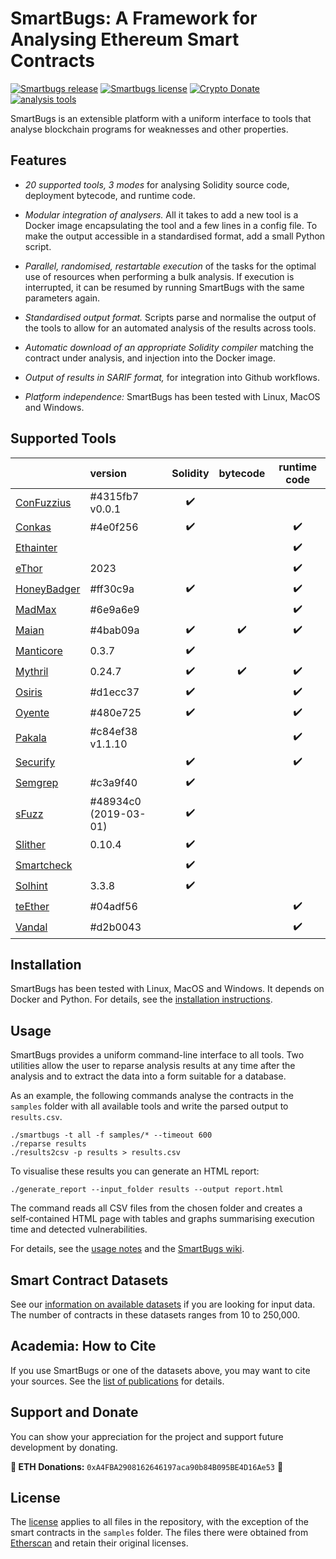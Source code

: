 # SmartBugs: A Framework for Analysing Ethereum Smart Contracts

[![Smartbugs release](https://img.shields.io/github/release/smartbugs/smartbugs.svg)](https://github.com/smartbugs/smartbugs/releases)
[![Smartbugs license](https://img.shields.io/github/license/smartbugs/smartbugs.svg?color=blue)](https://github.com/smartbugs/smartbugs/blob/master/LICENSE)
[![Crypto Donate](https://img.shields.io/badge/crypto-donate-red.svg)](#support-and-donate)
[![analysis tools](https://img.shields.io/badge/analysis%20tools-21-blue)](#supported-tools)

SmartBugs is an extensible platform with a uniform interface to tools
that analyse blockchain programs for weaknesses and other properties.

## Features

- *20 supported tools, 3 modes* for analysing Solidity source
  code, deployment bytecode, and runtime code.

- *Modular integration of analysers.* All it takes to add
  a new tool is a Docker image encapsulating the tool and a few lines
  in a config file. To make the output accessible in a standardised
  format, add a small Python script.
  
- *Parallel, randomised, restartable execution* of the tasks for the
  optimal use of resources when performing a bulk analysis. If
  execution is interrupted, it can be resumed by running SmartBugs
  with the same parameters again.

- *Standardised output format.* Scripts parse and normalise the output
  of the tools to allow for an automated analysis of the results across
  tools.

- *Automatic download of an appropriate Solidity compiler* matching
  the contract under analysis, and injection into the Docker image.

- *Output of results in SARIF format,* for integration into Github
  workflows.

- *Platform independence:* SmartBugs has been tested with Linux, MacOS
  and Windows.

## Supported Tools

|      | version | Solidity | bytecode | runtime code |
| :--- | :--- | :---: | :---: | :--: |
| [ConFuzzius](https://github.com/christoftorres/ConFuzzius) | #4315fb7 v0.0.1 | :heavy_check_mark: |                    |                    |
| [Conkas](https://github.com/smartbugs/conkas)        | #4e0f256 | :heavy_check_mark: |                    | :heavy_check_mark: |
| [Ethainter](https://zenodo.org/record/3760403)               |  |                    |                    | :heavy_check_mark: |
| [eThor](https://secpriv.wien/ethor)           | 2023 |                    |                    | :heavy_check_mark: |
| [HoneyBadger](https://github.com/christoftorres/HoneyBadger) | #ff30c9a | :heavy_check_mark: |                    | :heavy_check_mark: |
| [MadMax](https://github.com/nevillegrech/MadMax) | #6e9a6e9     |                    |                    | :heavy_check_mark: |
| [Maian](https://github.com/smartbugs/MAIAN)          | #4bab09a | :heavy_check_mark: | :heavy_check_mark: | :heavy_check_mark: |
| [Manticore](https://github.com/trailofbits/manticore)   | 0.3.7 | :heavy_check_mark: |                    |                    |
| [Mythril](https://github.com/ConsenSys/mythril)       | 0.24.7 | :heavy_check_mark: | :heavy_check_mark: | :heavy_check_mark: |
| [Osiris](https://github.com/christoftorres/Osiris)        | #d1ecc37 | :heavy_check_mark: |                    | :heavy_check_mark: |
| [Oyente](https://github.com/smartbugs/oyente)        | #480e725 | :heavy_check_mark: |                    | :heavy_check_mark: |
| [Pakala](https://github.com/palkeo/pakala)   | #c84ef38 v1.1.10 |                    |                    | :heavy_check_mark: |
| [Securify](https://github.com/eth-sri/securify)              |  | :heavy_check_mark: |                    | :heavy_check_mark: |
| [Semgrep](https://github.com/Decurity/semgrep-smart-contracts)  | #c3a9f40 | :heavy_check_mark: |                    |                    |
| [sFuzz](https://github.com/duytai/sFuzz) | #48934c0 (2019-03-01) | :heavy_check_mark: |  |  |
| [Slither](https://github.com/crytic/slither)  | 0.10.4 | :heavy_check_mark: |                    |                    |
| [Smartcheck](https://github.com/smartdec/smartcheck)         |  | :heavy_check_mark: |                    |                    |
| [Solhint](https://github.com/protofire/solhint)         | 3.3.8 | :heavy_check_mark: |                    |                    |
| [teEther](https://github.com/nescio007/teether)      | #04adf56 |                    |                    | :heavy_check_mark: |
| [Vandal](https://github.com/usyd-blockchain/vandal)  | #d2b0043 |                    |                    | :heavy_check_mark: |

## Installation

SmartBugs has been tested with Linux, MacOS and Windows. It depends on
Docker and Python.  For details, see the [installation
instructions](doc/installation.md).

## Usage

SmartBugs provides a uniform command-line interface to all tools.  Two
utilities allow the user to reparse analysis results at any time after
the analysis and to extract the data into a form suitable for a
database.

As an example, the following commands analyse the contracts in the `samples` folder with all available tools and write the parsed output to `results.csv`.

```console
./smartbugs -t all -f samples/* --timeout 600
./reparse results
./results2csv -p results > results.csv
```

To visualise these results you can generate an HTML report:

```console
./generate_report --input_folder results --output report.html
```

The command reads all CSV files from the chosen folder and
creates a self‑contained HTML page with tables and graphs
summarising execution time and detected vulnerabilities.

For details, see the [usage notes](doc/usage.md) and the [SmartBugs wiki](https://github.com/smartbugs/smartbugs/wiki).

## Smart Contract Datasets

See our [information on available datasets](doc/datasets.md) if you
are looking for input data. The number of contracts
in these datasets ranges from 10 to 250,000.

## Academia: How to Cite

If you use SmartBugs or one of the datasets above, you may want to cite
your sources. See the [list of publications](doc/academia.md) for details.

## Support and Donate

You can show your appreciation for the project and support future development by donating.

**🙌 ETH Donations:** `0xA4FBA2908162646197aca90b84B095BE4D16Ae53` 🙌

## License

The [license](LICENSE) applies to all files in the repository,
with the exception of the smart contracts in the `samples` folder.
The files there were obtained from [Etherscan](http://etherscan.io)
and retain their original licenses.
